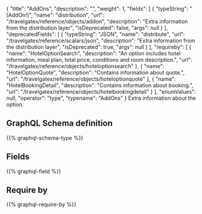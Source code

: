 {
  "title": "AddOns",
  "description": "",
  "weight": 1,
  "fields": [
    {
      "typeString": "[AddOn!]",
      "name": "distribution",
      "url": "/travelgatex/reference/objects/addon",
      "description": "Extra information from the distribution layer",
      "isDeprecated": false,
      "args": null
    }
  ],
  "deprecatedFields": [
    {
      "typeString": "JSON",
      "name": "distribute",
      "url": "/travelgatex/reference/scalars/json",
      "description": "Extra information from the distribution layer",
      "isDeprecated": true,
      "args": null
    }
  ],
  "requireby": [
    {
      "name": "HotelOptionSearch",
      "description": "An option includes hotel information, meal plan, total price, conditions and room description.",
      "url": "/travelgatex/reference/objects/hoteloptionsearch"
    },
    {
      "name": "HotelOptionQuote",
      "description": "Contains information about quote.",
      "url": "/travelgatex/reference/objects/hoteloptionquote"
    },
    {
      "name": "HotelBookingDetail",
      "description": "Contains information about booking.",
      "url": "/travelgatex/reference/objects/hotelbookingdetail"
    }
  ],
  "enumValues": null,
  "operator": "type",
  "typename": "AddOns"
}
Extra information about the option.
## GraphQL Schema definition

{{% graphql-schema-type %}}

## Fields

{{% graphql-field %}}

## Require by

{{% graphql-require-by %}}
